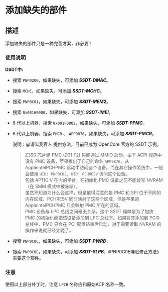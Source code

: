 # 添加缺失的部件

## 描述

添加缺失的部件只是一种完善方案，非必要！

### 使用说明

**DSDT中:**

- 搜索 `PNP0200`，如果缺失，可添加 ***SSDT-DMAC***。

- 搜索 `MCHC`，如果缺失，可添加 ***SSDT-MCHC***。

- 搜索 `PNP0C01`，如果缺失，可添加 ***SSDT-MEM2***。

- 搜索 `0x00160000`，如果缺失，可添加 ***SSDT-IMEI***。

- 6 代以上机器，搜索 `0x001F0002`，如果缺失，可添加 ***SSDT-PPMC***。

- 6 代以上机器，搜索 `PMCR` 、 `APP9876`，如果缺失，可添加 ***SSDT-PMCR***。

  说明：@请叫我官人 提供方法，目前已成为 OpenCore 官方的 SSDT 示例。
  > Z390 芯片组 PMC (D31:F2) 只能通过 MMIO 启动。由于 ACPI 规范中没有 PMC 设备，苹果推出了自己的命名 `APP9876`、从 AppleIntelPCHPMC 驱动中访问这个设备。而在其它操作系统中，一般会使用 `HID: PNP0C02`、`UID: PCHRESV` 访问这个设备。  
  > 包括 APTIO V 在内的平台，在初始化 PMC 设备之前不能读写 NVRAM（在 SMM 模式中被冻结）。  
  > 虽然不知道为什么会这样，但是值得注意的是 PMC 和 SPI 位于不同的内存区域，PCHRESV 同时映射了这两个区域，但是苹果的 AppleIntelPCHPMC 只会映射 PMC 所在的区域。  
  > PMC 设备与 LPC 总线之间毫无关系，这个 SSDT 纯粹是为了加快 PMC 的初始化而把该设备添加到 LPC 总线下。如果将其添加到 PCI0 总线中、PMC 只会在 PCI 配置结束后启动，对于需要读取 NVRAM 的操作来说就已经太晚了。

- 搜索 `PNP0C0C`，如果缺失，可添加 ***SSDT-PWRB***。

- 搜索 `PNP0C0E`，如果缺失，可添加 ***SSDT-SLPB***，《PNP0C0E睡眠修正方法》需要这个部件。

### 注意

使用以上部分补丁时，注意 `LPCB` 名称应和原始ACPI名称一致。
